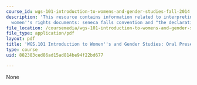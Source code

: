 ```yaml
---
course_id: wgs-101-introduction-to-womens-and-gender-studies-fall-2014
description: 'This resource contains information related to interpreting classic american
  women''s rights documents: seneca falls convention and "the declaration of sentiments"(1848).'
file_location: /coursemedia/wgs-101-introduction-to-womens-and-gender-studies-fall-2014/882383ced86ad15ad814be94f22bd677_MITWGS_101F14_Oral.pdf
file_type: application/pdf
layout: pdf
title: 'WGS.101 Introduction to Women''s and Gender Studies: Oral Presentation'
type: course
uid: 882383ced86ad15ad814be94f22bd677

---
```

None
